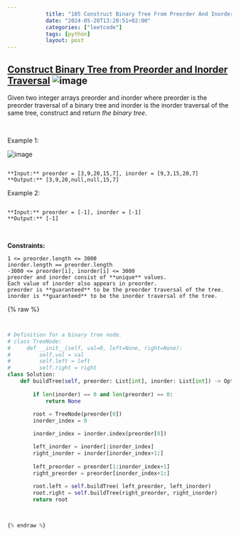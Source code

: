 ```yaml
---
            title: "105 Construct Binary Tree From Preorder And Inorder Traversal"
            date: "2024-05-20T13:20:51+02:00"
            categories: ["leetcode"]
            tags: [python]
            layout: post
---
```

            
## [Construct Binary Tree from Preorder and Inorder Traversal](https://leetcode.com/problems/construct-binary-tree-from-preorder-and-inorder-traversal) ![image](https://img.shields.io/badge/Difficulty-Medium-orange)

Given two integer arrays preorder and inorder where preorder is the preorder traversal of a binary tree and inorder is the inorder traversal of the same tree, construct and return *the binary tree*.

 

Example 1:

![image](https://assets.leetcode.com/uploads/2021/02/19/tree.jpg)
```

**Input:** preorder = [3,9,20,15,7], inorder = [9,3,15,20,7]
**Output:** [3,9,20,null,null,15,7]

```

Example 2:

```

**Input:** preorder = [-1], inorder = [-1]
**Output:** [-1]

```

 

**Constraints:**

	1 <= preorder.length <= 3000
	inorder.length == preorder.length
	-3000 <= preorder[i], inorder[i] <= 3000
	preorder and inorder consist of **unique** values.
	Each value of inorder also appears in preorder.
	preorder is **guaranteed** to be the preorder traversal of the tree.
	inorder is **guaranteed** to be the inorder traversal of the tree.

{% raw %}


```python


# Definition for a binary tree node.
# class TreeNode:
#     def __init__(self, val=0, left=None, right=None):
#         self.val = val
#         self.left = left
#         self.right = right
class Solution:
    def buildTree(self, preorder: List[int], inorder: List[int]) -> Optional[TreeNode]:
        
        if len(inorder) == 0 and len(preorder) == 0:
            return None
        
        root = TreeNode(preorder[0])
        inorder_index = 0

        inorder_index = inorder.index(preorder[0])

        left_inorder = inorder[:inorder_index]
        right_inorder = inorder[inorder_index+1:]
       
        left_preorder = preorder[1:inorder_index+1]
        right_preorder = preorder[inorder_index+1:]
        
        root.left = self.buildTree( left_preorder, left_inorder)
        root.right = self.buildTree(right_preorder, right_inorder)
        return root
        


{% endraw %}
```
